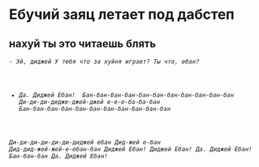# Ебучий заяц летает под дабстеп

## нахуй ты это читаешь блять
<i><code>- Эй, диджей
У тебя что за хуйня играет? Ты что, ебан?
- Да. Диджей Ебан! 
Бан-бан-бан-бан-бан-бан-бан-бан-бан-бан-бан
Ди-ди-ди-дидже-джей-джей е-е-е-ба-ба-бан
Бан-бан-бан-бан-бан-бан-бан-бан-бан-бан-бан

Ди-ди-ди-ди-ди-ди-диджей ебан
Дид-жей е-бан
Дид-дид-жей-жей-е-ебан-бан
Диджей Ебан!
Диджей Ебан!
Да. Диджей Ебан!
Бан-бан-бан
Да. Диджей Ебан!</code></i>

